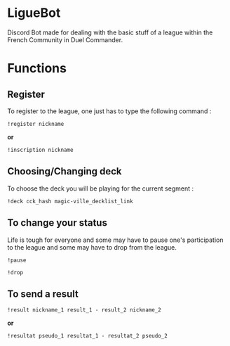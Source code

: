 # LigueBot
Discord Bot made for dealing with the basic stuff of a league within the French
Community in Duel Commander.

# Functions
## Register
To register to the league, one just has to type the following command :
```
!register nickname
```
**or**
```
!inscription nickname
```

## Choosing/Changing deck
To choose the deck you will be playing for the current segment :
```
!deck cck_hash magic-ville_decklist_link
```

## To change your status
Life is tough for everyone and some may have to pause one's participation to the
league and some may have to drop from the league.
```
!pause
```
```
!drop
```

## To send a result
```
!result nickname_1 result_1 - result_2 nickname_2
```
**or**
```
!resultat pseudo_1 resultat_1 - resultat_2 pseudo_2
```
